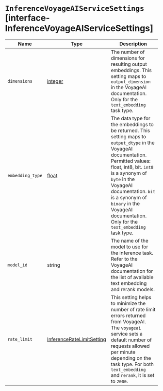 # `InferenceVoyageAIServiceSettings` [interface-InferenceVoyageAIServiceSettings]

| Name | Type | Description |
| - | - | - |
| `dimensions` | [integer](./integer.md) | The number of dimensions for resulting output embeddings. This setting maps to `output_dimension` in the VoyageAI documentation. Only for the `text_embedding` task type. |
| `embedding_type` | [float](./float.md) | The data type for the embeddings to be returned. This setting maps to `output_dtype` in the VoyageAI documentation. Permitted values: float, int8, bit. `int8` is a synonym of `byte` in the VoyageAI documentation. `bit` is a synonym of `binary` in the VoyageAI documentation. Only for the `text_embedding` task type. |
| `model_id` | string | The name of the model to use for the inference task. Refer to the VoyageAI documentation for the list of available text embedding and rerank models. |
| `rate_limit` | [InferenceRateLimitSetting](./InferenceRateLimitSetting.md) | This setting helps to minimize the number of rate limit errors returned from VoyageAI. The `voyageai` service sets a default number of requests allowed per minute depending on the task type. For both `text_embedding` and `rerank`, it is set to `2000`. |
